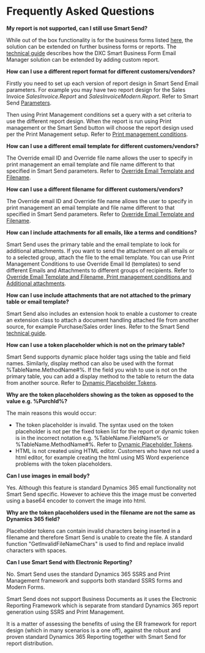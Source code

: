 # Frequently Asked Questions

**My report is not supported, can I still use Smart Send?**

While out of the box functionality is for the business forms listed [here](../Overview.md), the solution can be extended on further business forms or reports. The [technical guide](Technical_guide) describes how the DXC Smart Business Form Email Manager solution can be extended by adding custom report.

**How can I use a different report format for different customers/vendors?**

Firstly you need to set up each version of report design in Smart Send Email parameters. For example you may have two report design for the Sales Invoice *SalesInvoice.Report* and *SalesInvoiceModern.Report*. Refer to Smart Send [Parameters](Parameters).

Then using Print Management conditions set a query with a set criteria to use the different report design. When the report is run using Print management or the Smart Send button will choose the report design used per the Print Management setup. Refer to [Print management conditions](Email_processing).

**How can I use a different email template for different customers/vendors?**

The Override email ID and Override file name allows the user to specify in print management an email template and file name different to that specified in Smart Send parameters. Refer to [Override Email Template and Filename](Email_processing).

**How can I use a different filename for different customers/vendors?**

The Override email ID and Override file name allows the user to specify in print management an email template and file name different to that specified in Smart Send parameters. Refer to [Override Email Template and Filename](Email_processing).

**How can I include attachments for all emails, like a terms and conditions?**

Smart Send uses the primary table and the email template to look for additional attachments. If you want to send the attachment on all emails or to a selected group, attach the file to the email template. You can use Print Management Conditions to use Override Email Id (templates) to send different Emails and Attachments to different groups of recipients. Refer to [Override Email Template and Filename,	Print management conditions and Additional attachments](Email_processing).

**How can I use include attachments that are not attached to the primary table or email template?**

Smart Send also includes an extension hook to enable a customer to create an extension class to attach a document handling attached file from another source, for example Purchase/Sales order lines. Refer to the Smart Send [technical guide](Technical_guide).

**How can I use a token placeholder which is not on the primary table?**

Smart Send supports dynamic place holder tags using the table and field names. Similarly, display method can also be used with the format %TableName.MethodName#%. 
If the field you wish to use is not on the primary table, you can add a display method to the table to return the data from another source. Refer to [Dynamic Placeholder Tokens](Email_placeholder).

**Why are the token placeholders showing as the token as opposed to the value e.g. %PurchId%?**

The main reasons this would occur:
* The token placeholder is invalid. The syntax used on the token placeholder is not per the fixed token list for the report or dynamic token is in the incorrect notation e.g. %TableName.FieldName% or %TableName.MethodName#%. Refer to [Dynamic Placeholder Tokens](Email_placeholder).
* HTML is not created using HTML editor. Customers who have not used a html editor, for example creating the html using MS Word experience problems with the token placeholders.

**Can I use images in email body?**

Yes. Although this feature is standard Dynamics 365 email functionality not Smart Send specific. However to achieve this the image must be converted using a base64 encoder to convert the image into html.

**Why are the token placeholders used in the filename are not the same as Dynamics 365 field?**

Placeholder tokens can contain invalid characters being inserted in a filename and therefore Smart Send is unable to create the file. A standard function "GetInvalidFileNameChars" is used to find and replace invalid characters with spaces.

**Can I use Smart Send with Electronic Reporting?**

No. Smart Send uses the standard Dynamics 365 SSRS and Print Management framework and supports both standard SSRS forms and Modern Forms. 

Smart Send does not support Business Documents as it uses the Electronic Reporting Framework which is separate from standard Dynamics 365 report generation using SSRS and Print Management.

It is a matter of assessing the benefits of using the ER framework for report design (which in many scenarios is a one off), against the robust and proven standard Dynamics 365 Reporting together with Smart Send for report distribution.
